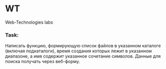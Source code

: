 # WT
Web-Technologies labs
### Task:
Написать функцию, формирующую список файлов в указанном каталоге (включая подкаталоги), время создания которых лежит в указанном диапазоне, а имя содержит указанное сочетание символов. Данные для поиска получать через веб-форму.
